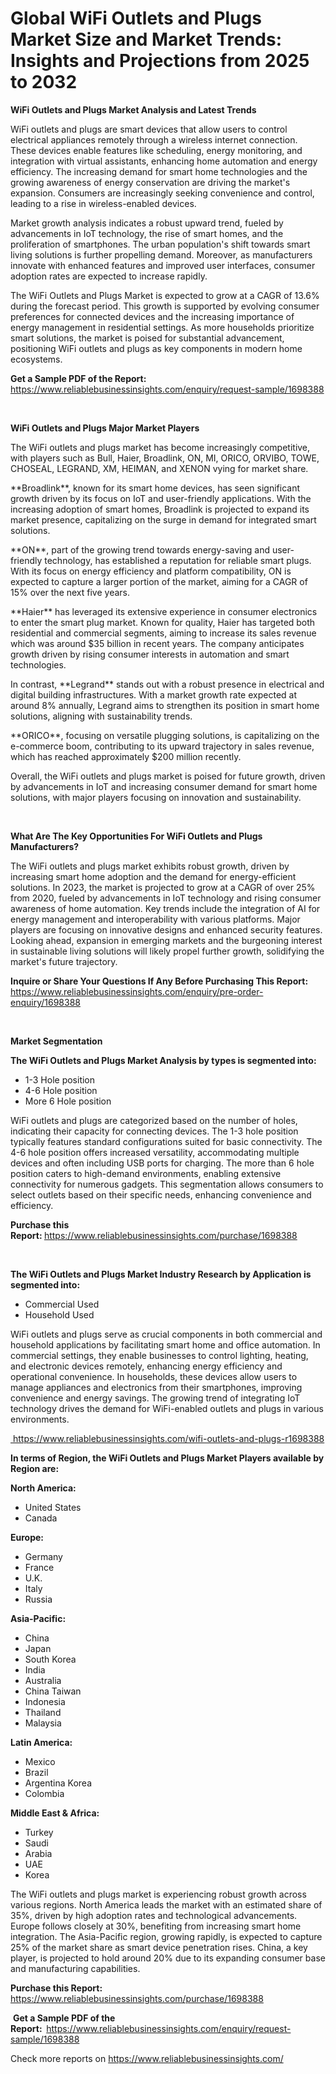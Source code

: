 <p><h1>Global WiFi Outlets and Plugs Market Size and Market Trends: Insights and Projections from 2025 to 2032</h1></p><p><strong>WiFi Outlets and Plugs Market Analysis and Latest Trends</strong></p>
<p><p>WiFi outlets and plugs are smart devices that allow users to control electrical appliances remotely through a wireless internet connection. These devices enable features like scheduling, energy monitoring, and integration with virtual assistants, enhancing home automation and energy efficiency. The increasing demand for smart home technologies and the growing awareness of energy conservation are driving the market's expansion. Consumers are increasingly seeking convenience and control, leading to a rise in wireless-enabled devices.</p><p>Market growth analysis indicates a robust upward trend, fueled by advancements in IoT technology, the rise of smart homes, and the proliferation of smartphones. The urban population's shift towards smart living solutions is further propelling demand. Moreover, as manufacturers innovate with enhanced features and improved user interfaces, consumer adoption rates are expected to increase rapidly.</p><p>The WiFi Outlets and Plugs Market is expected to grow at a CAGR of 13.6% during the forecast period. This growth is supported by evolving consumer preferences for connected devices and the increasing importance of energy management in residential settings. As more households prioritize smart solutions, the market is poised for substantial advancement, positioning WiFi outlets and plugs as key components in modern home ecosystems.</p></p>
<p><strong>Get a Sample PDF of the Report:&nbsp;</strong> <a href="https://www.reliablebusinessinsights.com/enquiry/request-sample/1698388?utm_campaign=2306&utm_medium=2&utm_source=Github&utm_content=ia&utm_term=27032025&utm_id=wifi-outlets-and-plugs">https://www.reliablebusinessinsights.com/enquiry/request-sample/1698388</a></p>
<p>&nbsp;</p>
<p><strong>WiFi Outlets and Plugs Major Market Players</strong></p>
<p><p>The WiFi outlets and plugs market has become increasingly competitive, with players such as Bull, Haier, Broadlink, ON, MI, ORICO, ORVIBO, TOWE, CHOSEAL, LEGRAND, XM, HEIMAN, and XENON vying for market share. </p><p>**Broadlink**, known for its smart home devices, has seen significant growth driven by its focus on IoT and user-friendly applications. With the increasing adoption of smart homes, Broadlink is projected to expand its market presence, capitalizing on the surge in demand for integrated smart solutions.</p><p>**ON**, part of the growing trend towards energy-saving and user-friendly technology, has established a reputation for reliable smart plugs. With its focus on energy efficiency and platform compatibility, ON is expected to capture a larger portion of the market, aiming for a CAGR of 15% over the next five years.</p><p>**Haier** has leveraged its extensive experience in consumer electronics to enter the smart plug market. Known for quality, Haier has targeted both residential and commercial segments, aiming to increase its sales revenue which was around $35 billion in recent years. The company anticipates growth driven by rising consumer interests in automation and smart technologies.</p><p>In contrast, **Legrand** stands out with a robust presence in electrical and digital building infrastructures. With a market growth rate expected at around 8% annually, Legrand aims to strengthen its position in smart home solutions, aligning with sustainability trends.</p><p>**ORICO**, focusing on versatile plugging solutions, is capitalizing on the e-commerce boom, contributing to its upward trajectory in sales revenue, which has reached approximately $200 million recently.</p><p>Overall, the WiFi outlets and plugs market is poised for future growth, driven by advancements in IoT and increasing consumer demand for smart home solutions, with major players focusing on innovation and sustainability.</p></p>
<p>&nbsp;</p>
<p><strong>What Are The Key Opportunities For WiFi Outlets and Plugs Manufacturers?</strong></p>
<p><p>The WiFi outlets and plugs market exhibits robust growth, driven by increasing smart home adoption and the demand for energy-efficient solutions. In 2023, the market is projected to grow at a CAGR of over 25% from 2020, fueled by advancements in IoT technology and rising consumer awareness of home automation. Key trends include the integration of AI for energy management and interoperability with various platforms. Major players are focusing on innovative designs and enhanced security features. Looking ahead, expansion in emerging markets and the burgeoning interest in sustainable living solutions will likely propel further growth, solidifying the market's future trajectory.</p></p>
<p><strong>Inquire or Share Your Questions If Any Before Purchasing This Report:</strong> <a href="https://www.reliablebusinessinsights.com/enquiry/pre-order-enquiry/1698388?utm_campaign=2306&utm_medium=2&utm_source=Github&utm_content=ia&utm_term=27032025&utm_id=wifi-outlets-and-plugs">https://www.reliablebusinessinsights.com/enquiry/pre-order-enquiry/1698388</a></p>
<p>&nbsp;</p>
<p><strong>Market Segmentation</strong></p>
<p><strong>The WiFi Outlets and Plugs Market Analysis by types is segmented into:</strong></p>
<p><ul><li>1-3 Hole position</li><li>4-6 Hole position</li><li>More 6 Hole position</li></ul></p>
<p><p>WiFi outlets and plugs are categorized based on the number of holes, indicating their capacity for connecting devices. The 1-3 hole position typically features standard configurations suited for basic connectivity. The 4-6 hole position offers increased versatility, accommodating multiple devices and often including USB ports for charging. The more than 6 hole position caters to high-demand environments, enabling extensive connectivity for numerous gadgets. This segmentation allows consumers to select outlets based on their specific needs, enhancing convenience and efficiency.</p></p>
<p><strong>Purchase this Report:&nbsp;</strong><a href="https://www.reliablebusinessinsights.com/purchase/1698388?utm_campaign=2306&utm_medium=2&utm_source=Github&utm_content=ia&utm_term=27032025&utm_id=wifi-outlets-and-plugs">https://www.reliablebusinessinsights.com/purchase/1698388</a></p>
<p>&nbsp;</p>
<p><strong>The WiFi Outlets and Plugs Market Industry Research by Application is segmented into:</strong></p>
<p><ul><li>Commercial Used</li><li>Household Used</li></ul></p>
<p><p>WiFi outlets and plugs serve as crucial components in both commercial and household applications by facilitating smart home and office automation. In commercial settings, they enable businesses to control lighting, heating, and electronic devices remotely, enhancing energy efficiency and operational convenience. In households, these devices allow users to manage appliances and electronics from their smartphones, improving convenience and energy savings. The growing trend of integrating IoT technology drives the demand for WiFi-enabled outlets and plugs in various environments.</p></p>
<p><a href="https://www.reliablebusinessinsights.com/wifi-outlets-and-plugs-r1698388?utm_campaign=2306&utm_medium=2&utm_source=Github&utm_content=ia&utm_term=27032025&utm_id=wifi-outlets-and-plugs">&nbsp;https://www.reliablebusinessinsights.com/wifi-outlets-and-plugs-r1698388</a></p>
<p><strong>In terms of Region, the WiFi Outlets and Plugs Market Players available by Region are:</strong></p>
<p>
    <p> <strong> North America: </strong>
        <ul>
            <li>United States</li>
            <li>Canada</li>
        </ul>
        </p> 
    <p> <strong> Europe: </strong>
        <ul>
            <li>Germany</li>
            <li>France</li>
            <li>U.K.</li>
            <li>Italy</li>
            <li>Russia</li>
        </ul>
        </p> 
    <p> <strong> Asia-Pacific: </strong>
        <ul>
            <li>China</li>
            <li>Japan</li>
            <li>South Korea</li>
            <li>India</li>
            <li>Australia</li>
            <li>China Taiwan</li>
            <li>Indonesia</li>
            <li>Thailand</li>
            <li>Malaysia</li>
        </ul>
        </p> 
    <p> <strong> Latin America: </strong>
        <ul>
            <li>Mexico</li>
            <li>Brazil</li>
            <li>Argentina Korea</li>
            <li>Colombia</li>
        </ul>
        </p> 
    <p> <strong> Middle East & Africa: </strong>
        <ul>
            <li>Turkey</li>
            <li>Saudi</li>
            <li>Arabia</li>
            <li>UAE</li>
            <li>Korea</li>
        </ul>
    </p>
    </p>
<p><p>The WiFi outlets and plugs market is experiencing robust growth across various regions. North America leads the market with an estimated share of 35%, driven by high adoption rates and technological advancements. Europe follows closely at 30%, benefiting from increasing smart home integration. The Asia-Pacific region, growing rapidly, is expected to capture 25% of the market share as smart device penetration rises. China, a key player, is projected to hold around 20% due to its expanding consumer base and manufacturing capabilities.</p></p>
<p><strong>Purchase this Report: </strong><a href="https://www.reliablebusinessinsights.com/purchase/1698388?utm_campaign=2306&utm_medium=2&utm_source=Github&utm_content=ia&utm_term=27032025&utm_id=wifi-outlets-and-plugs">https://www.reliablebusinessinsights.com/purchase/1698388</a></p>
<p>&nbsp;<strong>Get a Sample PDF of the Report:&nbsp;&nbsp;</strong><a href="https://www.reliablebusinessinsights.com/enquiry/request-sample/1698388?utm_campaign=2306&utm_medium=2&utm_source=Github&utm_content=ia&utm_term=27032025&utm_id=wifi-outlets-and-plugs">https://www.reliablebusinessinsights.com/enquiry/request-sample/1698388</a></p>
<p><strong></strong></p>
<p>Check more reports on <a href="https://www.reliablebusinessinsights.com/?utm_campaign=2306&utm_medium=2&utm_source=Github&utm_content=ia&utm_term=27032025&utm_id=wifi-outlets-and-plugs">https://www.reliablebusinessinsights.com/</a></p>